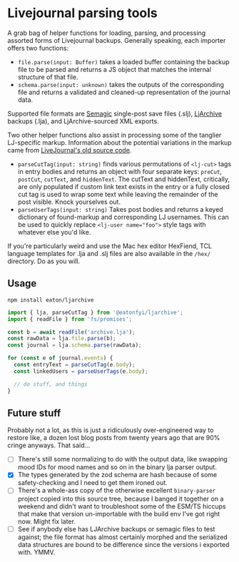 # Livejournal parsing tools

A grab bag of helper functions for loading, parsing, and processing assorted forms of Livejournal backups. Generally speaking, each importer offers two functions:

- `file.parse(input: Buffer)` takes a loaded buffer containing the backup file to be parsed and returns a JS object that matches the internal structure of that file.
- `schema.parse(input: unknown)` takes the outputs of the corresponding file and returns a validated and cleaned-up representation of the journal data.

Supported file formats are [Semagic](https://semagic.sourceforge.net) single-post save files (.slj), [LjArchive](https://sourceforge.net/projects/ljarchive/) backups (.lja), and LjArchive-sourced XML exports.

Two other helper functions also assist in processing some of the tanglier LJ-specific markup. Information about the potential variations in the markup came from [LiveJournal's old source code](https://github.com/apparentlymart/livejournal).

- `parseCutTag(input: string)` finds various permutations of `<lj-cut>` tags in entry bodies and returns an object with four separate keys: `preCut`, `postCut`, `cutText`, and `hiddenText`. The cutText and hiddenText, critically, are only populated if custom link text exists in the entry or a fully closed cut tag is used to wrap some text while leaving the remainder of the post visible. Knock yourselves out.
- `parseUserTags(input: string)` Takes post bodies and returns a keyed dictionary of found-markup and corresponding LJ usernames. This can be used to quickly replace `<lj-user name="foo">` style tags with whatever else you'd like.

If you're particularly weird and use the Mac hex editor HexFiend, TCL language templates for .lja and .slj files are also available in the `/hex/` directory. Do as you will.

## Usage

`npm install eaton/ljarchive`

```javascript
import { lja, parseCutTag } from '@eatonfyi/ljarchive';
import { readFile } from 'fs/promises';

const b = await readFile('archive.lja');
const rawData = lja.file.parse(b);
const journal = lja.schema.parse(rawData);

for (const e of journal.events) {
  const entryText = parseCutTag(e.body);
  const linkedUsers = parseUserTags(e.body);

  // do stuff, and things
}
```

## Future stuff

Probably not a lot, as this is just a ridiculously over-engineered way to restore like, a dozen lost blog posts from twenty years ago that are 90% cringe anyways. That said…

- [ ] There's still some normalizing to do with the output data, like swapping mood IDs for mood names and so on in the binary lja parser output.
- [x] The types generated by the zod schema are hash because of some safety-checking and I need to get them ironed out.
- [ ] There's a whole-ass copy of the otherwise excellent `binary-parser` project copied into this source tree, because I banged it together on a weekend and didn't want to troubleshoot some of the ESM/TS hiccups that make that version un-importable with the build env I've got right now. Might fix later.
- [ ] See if anybody else has LJArchive backups or semagic files to test against; the file format has almost certainly morphed and the serialized data structures are bound to be difference since the versions i exported with. YMMV.
